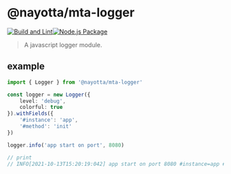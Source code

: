 # @nayotta/mta-logger

[![Build and Lint](https://github.com/nayotta/mta-logger/actions/workflows/build-and-lint.yml/badge.svg)](https://github.com/nayotta/mta-logger/actions/workflows/build.yml)[![Node.js Package](https://github.com/nayotta/mta-logger/actions/workflows/release.yml/badge.svg)](https://github.com/nayotta/mta-logger/actions/workflows/release.yml)

> A javascript logger module.

## example

```ts
import { Logger } from '@nayotta/mta-logger'

const logger = new Logger({
	level: 'debug',
	colorful: true
}).withFields({
	'#instance': 'app',
	'#method': 'init'
})

logger.info('app start on port', 8080)

// print
// INFO[2021-10-13T15:20:19:042] app start on port 8080 #instance=app #method=init
```
